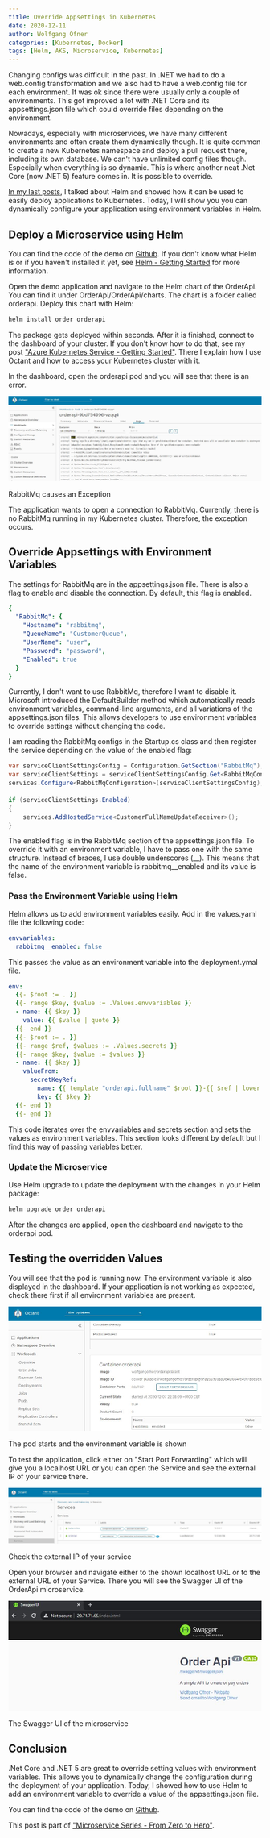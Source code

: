 ```yaml
---
title: Override Appsettings in Kubernetes
date: 2020-12-11
author: Wolfgang Ofner
categories: [Kubernetes, Docker]
tags: [Helm, AKS, Microservice, Kubernetes]
---
```


Changing configs was difficult in the past. In .NET we had to do a web.config transformation and we also had to have a web.config file for each environment. It was ok since there were usually only a couple of environments. This got improved a lot with .NET Core and its appsettings.json file which could override files depending on the environment. 

Nowadays, especially with microservices, we have many different environments and often create them dynamically though. It is quite common to create a new Kubernetes namespace and deploy a pull request there, including its own database. We can't have unlimited config files though. Especially when everything is so dynamic. This is where another neat .Net Core (now .NET 5) feature comes in. It is possible to override.

[In my last posts](/deploy-kubernetes-using-helm), I talked about Helm and showed how it can be used to easily deploy applications to Kubernetes. Today, I will show you you can dynamically configure your application using environment variables in Helm.

## Deploy a Microservice using Helm
You can find the code of the demo on <a href="https://github.com/WolfgangOfner/MicroserviceDemo" target="_blank" rel="noopener noreferrer">Github</a>. If you don't know what Helm is or if you haven't installed it yet, see [Helm - Getting Started](/helm-getting-started) for more information.

Open the demo application and navigate to the Helm chart of the OrderApi. You can find it under OrderApi/OrderApi/charts. The chart is a folder called orderapi. Deploy this chart with Helm:

```powershell
helm install order orderapi
```

The package gets deployed within seconds. After it is finished, connect to the dashboard of your cluster. If you don't know how to do that, see my post ["Azure Kubernetes Service - Getting Started"](/azure-kubernetes-service-getting-started). There I explain how I use Octant and how to access your Kubernetes cluster with it.

In the dashboard, open the orderapi pod and you will see that there is an error.

<div class="col-12 col-sm-10 aligncenter">
  <a href="/assets/img/posts/2020/12/RabbitMq-causes-an-Exception.jpg"><img loading="lazy" src="/assets/img/posts/2020/12/RabbitMq-causes-an-Exception.jpg" alt="RabbitMq causes an Exception" /></a>
  
  <p>
   RabbitMq causes an Exception
  </p>
</div>

The application wants to open a connection to RabbitMq. Currently, there is no RabbitMq running in my Kubernetes cluster. Therefore, the exception occurs. 

## Override Appsettings with Environment Variables
The settings for RabbitMq are in the appsettings.json file. There is also a flag to enable and disable the connection. By default, this flag is enabled.

```yaml
{
  "RabbitMq": {
    "Hostname": "rabbitmq",
    "QueueName": "CustomerQueue",
    "UserName": "user",
    "Password": "password",
    "Enabled": true
  }
}
```
Currently, I don't want to use RabbitMq, therefore I want to disable it. Microsoft introduced the DefaultBuilder method which automatically reads environment variables, command-line arguments, and all variations of the appsettings.json files. This allows developers to use environment variables to override settings without changing the code.

I am reading the RabbitMq configs in the Startup.cs class and then register the service depending on the value of the enabled flag:

```csharp
var serviceClientSettingsConfig = Configuration.GetSection("RabbitMq");
var serviceClientSettings = serviceClientSettingsConfig.Get<RabbitMqConfiguration>();
services.Configure<RabbitMqConfiguration>(serviceClientSettingsConfig);

if (serviceClientSettings.Enabled)
{
    services.AddHostedService<CustomerFullNameUpdateReceiver>();
}
```
The enabled flag is in the RabbitMq section of the appsettings.json file. To override it with an environment variable, I have to pass one with the same structure. Instead of braces, I use double underscores (__). This means that the name of the environment variable is rabbitmq__enabled and its value is false.

### Pass the Environment Variable using Helm
Helm allows us to add environment variables easily. Add in the values.yaml file the following code:

```yaml
envvariables:
  rabbitmq__enabled: false
```
This passes the value as an environment variable into the deployment.ymal file. 

```yaml
env:
  {{- $root := . }}
  {{- range $key, $value := .Values.envvariables }}
  - name: {{ $key }}
    value: {{ $value | quote }}
  {{- end }}
  {{- $root := . }}
  {{- range $ref, $values := .Values.secrets }}
  {{- range $key, $value := $values }}
  - name: {{ $key }}
    valueFrom:
      secretKeyRef:
        name: {{ template "orderapi.fullname" $root }}-{{ $ref | lower }}
        key: {{ $key }}
  {{- end }}
  {{- end }}
```

This code iterates over the envvariables and secrets section and sets the values as environment variables. This section looks different by default but I find this way of passing variables better.

### Update the Microservice
Use Helm upgrade to update the deployment with the changes in your Helm package:

```powershell
helm upgrade order orderapi
```

After the changes are applied, open the dashboard and navigate to the orderapi pod.

## Testing the overridden Values
You will see that the pod is running now. The environment variable is also displayed in the dashboard. If your application is not working as expected, check there first if all environment variables are present. 

<div class="col-12 col-sm-10 aligncenter">
  <a href="/assets/img/posts/2020/12/The-pod-starts-and-the-environment-variable-is-shown.jpg"><img loading="lazy" src="/assets/img/posts/2020/12/The-pod-starts-and-the-environment-variable-is-shown.jpg" alt="The pod starts and the environment variable is shown" /></a>
  
  <p>
   The pod starts and the environment variable is shown
  </p>
</div>

To test the application, click either on "Start Port Forwarding" which will give you a localhost URL or you can open the Service and see the external IP of your service there.

<div class="col-12 col-sm-10 aligncenter">
  <a href="/assets/img/posts/2020/12/Check-the-external-IP-of-your-service.jpg"><img loading="lazy" src="/assets/img/posts/2020/12/Check-the-external-IP-of-your-service.jpg" alt="Check the external IP of your service" /></a>
  
  <p>
   Check the external IP of your service
  </p>
</div>

Open your browser and navigate either to the shown localhost URL or to the external URL of your Service. There you will see the Swagger UI of the OrderApi microservice.

<div class="col-12 col-sm-10 aligncenter">
  <a href="/assets/img/posts/2020/12/The-Swagger-UI-of-the-microservice.jpg"><img loading="lazy" src="/assets/img/posts/2020/12/The-Swagger-UI-of-the-microservice.jpg" alt="The Swagger UI of the microservice" /></a>
  
  <p>
   The Swagger UI of the microservice
  </p>
</div>

## Conclusion
.Net Core and .NET 5 are great to override setting values with environment variables. This allows you to dynamically change the configuration during the deployment of your application. Today, I showed how to use Helm to add an environment variable to override a value of the appsettings.json file.

You can find the code of the demo on <a href="https://github.com/WolfgangOfner/MicroserviceDemo" target="_blank" rel="noopener noreferrer">Github</a>.

This post is part of ["Microservice Series - From Zero to Hero"](/microservice-series-from-zero-to-hero).